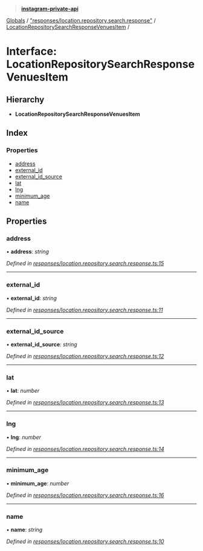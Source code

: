 > **[instagram-private-api](../README.md)**

[Globals](../README.md) / ["responses/location.repository.search.response"](../modules/_responses_location_repository_search_response_.md) / [LocationRepositorySearchResponseVenuesItem](_responses_location_repository_search_response_.locationrepositorysearchresponsevenuesitem.md) /

# Interface: LocationRepositorySearchResponseVenuesItem

## Hierarchy

- **LocationRepositorySearchResponseVenuesItem**

## Index

### Properties

- [address](_responses_location_repository_search_response_.locationrepositorysearchresponsevenuesitem.md#address)
- [external_id](_responses_location_repository_search_response_.locationrepositorysearchresponsevenuesitem.md#external_id)
- [external_id_source](_responses_location_repository_search_response_.locationrepositorysearchresponsevenuesitem.md#external_id_source)
- [lat](_responses_location_repository_search_response_.locationrepositorysearchresponsevenuesitem.md#lat)
- [lng](_responses_location_repository_search_response_.locationrepositorysearchresponsevenuesitem.md#lng)
- [minimum_age](_responses_location_repository_search_response_.locationrepositorysearchresponsevenuesitem.md#minimum_age)
- [name](_responses_location_repository_search_response_.locationrepositorysearchresponsevenuesitem.md#name)

## Properties

### address

• **address**: _string_

_Defined in [responses/location.repository.search.response.ts:15](https://github.com/realinstadude/instagram-private-api/blob/4ae8fec/src/responses/location.repository.search.response.ts#L15)_

---

### external_id

• **external_id**: _string_

_Defined in [responses/location.repository.search.response.ts:11](https://github.com/realinstadude/instagram-private-api/blob/4ae8fec/src/responses/location.repository.search.response.ts#L11)_

---

### external_id_source

• **external_id_source**: _string_

_Defined in [responses/location.repository.search.response.ts:12](https://github.com/realinstadude/instagram-private-api/blob/4ae8fec/src/responses/location.repository.search.response.ts#L12)_

---

### lat

• **lat**: _number_

_Defined in [responses/location.repository.search.response.ts:13](https://github.com/realinstadude/instagram-private-api/blob/4ae8fec/src/responses/location.repository.search.response.ts#L13)_

---

### lng

• **lng**: _number_

_Defined in [responses/location.repository.search.response.ts:14](https://github.com/realinstadude/instagram-private-api/blob/4ae8fec/src/responses/location.repository.search.response.ts#L14)_

---

### minimum_age

• **minimum_age**: _number_

_Defined in [responses/location.repository.search.response.ts:16](https://github.com/realinstadude/instagram-private-api/blob/4ae8fec/src/responses/location.repository.search.response.ts#L16)_

---

### name

• **name**: _string_

_Defined in [responses/location.repository.search.response.ts:10](https://github.com/realinstadude/instagram-private-api/blob/4ae8fec/src/responses/location.repository.search.response.ts#L10)_
